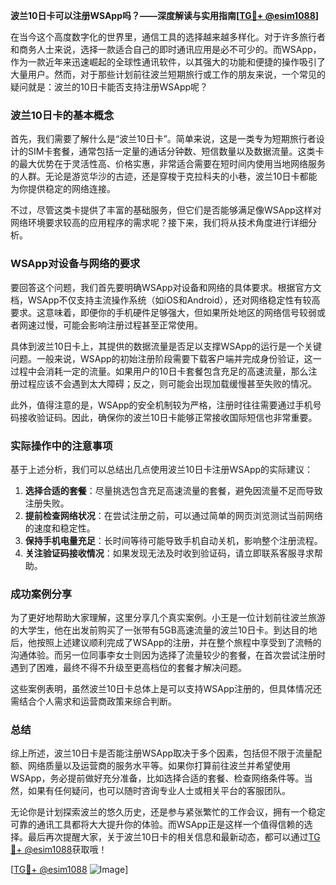 **波兰10日卡可以注册WSApp吗？——深度解读与实用指南[[TG💪+ @esim1088](https://t.me/s/esim1088)]**

在当今这个高度数字化的世界里，通信工具的选择越来越多样化。对于许多旅行者和商务人士来说，选择一款适合自己的即时通讯应用是必不可少的。而WSApp，作为一款近年来迅速崛起的全球性通讯软件，以其强大的功能和便捷的操作吸引了大量用户。然而，对于那些计划前往波兰短期旅行或工作的朋友来说，一个常见的疑问就是：波兰的10日卡能否支持注册WSApp呢？

### 波兰10日卡的基本概念

首先，我们需要了解什么是“波兰10日卡”。简单来说，这是一类专为短期旅行者设计的SIM卡套餐，通常包括一定量的通话分钟数、短信数量以及数据流量。这类卡的最大优势在于灵活性高、价格实惠，非常适合需要在短时间内使用当地网络服务的人群。无论是游览华沙的古迹，还是穿梭于克拉科夫的小巷，波兰10日卡都能为你提供稳定的网络连接。

不过，尽管这类卡提供了丰富的基础服务，但它们是否能够满足像WSApp这样对网络环境要求较高的应用程序的需求呢？接下来，我们将从技术角度进行详细分析。

### WSApp对设备与网络的要求

要回答这个问题，我们首先要明确WSApp对设备和网络的具体要求。根据官方文档，WSApp不仅支持主流操作系统（如iOS和Android），还对网络稳定性有较高要求。这意味着，即便你的手机硬件足够强大，但如果所处地区的网络信号较弱或者网速过慢，可能会影响注册过程甚至正常使用。

具体到波兰10日卡上，其提供的数据流量是否足以支撑WSApp的运行是一个关键问题。一般来说，WSApp的初始注册阶段需要下载客户端并完成身份验证，这一过程中会消耗一定的流量。如果用户的10日卡套餐包含充足的高速流量，那么注册过程应该不会遇到太大障碍；反之，则可能会出现加载缓慢甚至失败的情况。

此外，值得注意的是，WSApp的安全机制较为严格，注册时往往需要通过手机号码接收验证码。因此，确保你的波兰10日卡能够正常接收国际短信也非常重要。

### 实际操作中的注意事项

基于上述分析，我们可以总结出几点使用波兰10日卡注册WSApp的实际建议：

1. **选择合适的套餐**：尽量挑选包含充足高速流量的套餐，避免因流量不足而导致注册失败。
2. **提前检查网络状况**：在尝试注册之前，可以通过简单的网页浏览测试当前网络的速度和稳定性。
3. **保持手机电量充足**：长时间等待可能导致手机自动关机，影响整个注册流程。
4. **关注验证码接收情况**：如果发现无法及时收到验证码，请立即联系客服寻求帮助。

### 成功案例分享

为了更好地帮助大家理解，这里分享几个真实案例。小王是一位计划前往波兰旅游的大学生，他在出发前购买了一张带有5GB高速流量的波兰10日卡。到达目的地后，他按照上述建议顺利完成了WSApp的注册，并在整个旅程中享受到了流畅的沟通体验。而另一位同事李女士则因为选择了流量较少的套餐，在首次尝试注册时遇到了困难，最终不得不升级至更高档位的套餐才解决问题。

这些案例表明，虽然波兰10日卡总体上是可以支持WSApp注册的，但具体情况还需结合个人需求和运营商政策来综合判断。

### 总结

综上所述，波兰10日卡是否能注册WSApp取决于多个因素，包括但不限于流量配额、网络质量以及运营商的服务水平等。如果你打算前往波兰并希望使用WSApp，务必提前做好充分准备，比如选择合适的套餐、检查网络条件等。当然，如果有任何疑问，也可以随时咨询专业人士或相关平台的客服团队。

无论你是计划探索波兰的悠久历史，还是参与紧张繁忙的工作会议，拥有一个稳定可靠的通讯工具都将大大提升你的体验。而WSApp正是这样一个值得信赖的选择。最后再次提醒大家，关于波兰10日卡的相关信息和最新动态，都可以通过[TG💪+ @esim1088](https://t.me/s/esim1088)获取哦！

[[TG💪+ @esim1088](https://t.me/s/esim1088) ![Image](https://i.postimg.cc/4NQfJmqS/Snipaste-2025-05-13-00-14-12.png)]